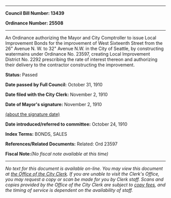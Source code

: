 

********

**Council Bill Number: 13439**
   
**Ordinance Number: 25508**
********

 An Ordinance authorizing the Mayor and City Comptroller to issue Local Improvement Bonds for the improvement of West Sixteenth Street from the 26" Avenue N. W. to 32" Avenue N.W. in the City of Seattle, by constructing watermains under Ordinance No. 23597, creating Local Improvement District No. 2292 prescribing the rate of interest thereon and authorizing their delivery to the contractor constructing the improvement.

**Status:** Passed
   
**Date passed by Full Council:** October 31, 1910
   
**Date filed with the City Clerk:** November 2, 1910
   
**Date of Mayor's signature:** November 2, 1910
   
[(about the signature date)](/~public/approvaldate.htm)
   
   
   
**Date introduced/referred to committee:** October 24, 1910
   
   
**Index Terms:** BONDS, SALES

**References/Related Documents:** Related: Ord 23597

**Fiscal Note:**_(No fiscal note available at this time)_
********

_No text for this document is available on-line. You may view this document at [the Office of the City Clerk](http://www.seattle.gov/leg/clerk/contactUs.htm). If you are unable to visit the Clerk's Office, you may request a copy or scan be made for you by Clerk staff. Scans and copies provided by the Office of the City Clerk are subject to [copy fees](http://clerk.seattle.gov/~public/clerkfees.htm), and the timing of service is dependent on the availability of staff._

